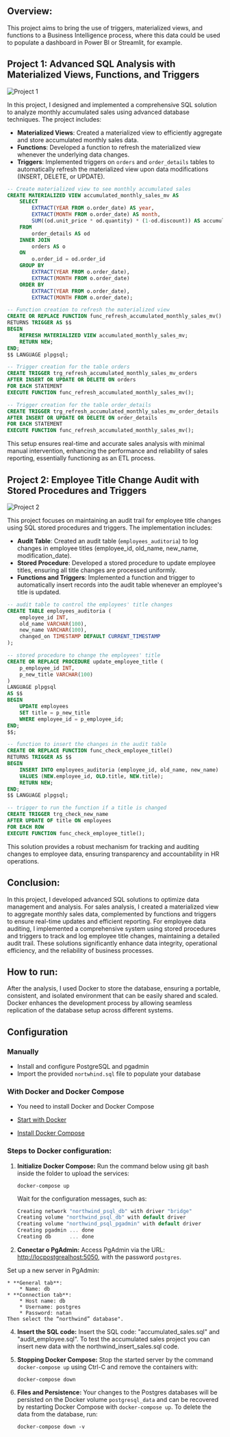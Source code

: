 ## **Overview:**

This project aims to bring the use of triggers, materialized views, and functions to a Business Intelligence process, where this data could be used to populate a dashboard in Power BI or Streamlit, for example.

## Project 1: Advanced SQL Analysis with Materialized Views, Functions, and Triggers

![Project 1](project_1.png)

In this project, I designed and implemented a comprehensive SQL solution to analyze monthly accumulated sales using advanced database techniques. The project includes:

- **Materialized Views**: Created a materialized view to efficiently aggregate and store accumulated monthly sales data.
- **Functions**: Developed a function to refresh the materialized view whenever the underlying data changes.
- **Triggers**: Implemented triggers on `orders` and `order_details` tables to automatically refresh the materialized view upon data modifications (INSERT, DELETE, or UPDATE).

```sql
-- Create materialized view to see monthly accumulated sales
CREATE MATERIALIZED VIEW accumulated_monthly_sales_mv AS 
    SELECT
        EXTRACT(YEAR FROM o.order_date) AS year,
        EXTRACT(MONTH FROM o.order_date) AS month,
        SUM((od.unit_price * od.quantity) * (1-od.discount)) AS accumulated_sales
    FROM 
        order_details AS od
    INNER JOIN 
        orders AS o
    ON
        o.order_id = od.order_id
    GROUP BY
        EXTRACT(YEAR FROM o.order_date),
        EXTRACT(MONTH FROM o.order_date)
    ORDER BY
        EXTRACT(YEAR FROM o.order_date),
        EXTRACT(MONTH FROM o.order_date);

-- Function creation to refresh the materialized view
CREATE OR REPLACE FUNCTION func_refresh_accumulated_monthly_sales_mv() 
RETURNS TRIGGER AS $$
BEGIN
    REFRESH MATERIALIZED VIEW accumulated_monthly_sales_mv; 
    RETURN NEW;
END;
$$ LANGUAGE plpgsql;

-- Trigger creation for the table orders
CREATE TRIGGER trg_refresh_accumulated_monthly_sales_mv_orders
AFTER INSERT OR UPDATE OR DELETE ON orders
FOR EACH STATEMENT
EXECUTE FUNCTION func_refresh_accumulated_monthly_sales_mv();

-- Trigger creation for the table order_details
CREATE TRIGGER trg_refresh_accumulated_monthly_sales_mv_order_details
AFTER INSERT OR UPDATE OR DELETE ON order_details
FOR EACH STATEMENT
EXECUTE FUNCTION func_refresh_accumulated_monthly_sales_mv();
```

This setup ensures real-time and accurate sales analysis with minimal manual intervention, enhancing the performance and reliability of sales reporting, essentially functioning as an ETL process.

## Project 2: Employee Title Change Audit with Stored Procedures and Triggers

![Project 2](project_2.png)

This project focuses on maintaining an audit trail for employee title changes using SQL stored procedures and triggers. The implementation includes:

- **Audit Table**: Created an audit table (`employees_auditoria`) to log changes in employee titles (employee_id, old_name, new_name, modification_date).
- **Stored Procedure**: Developed a stored procedure to update employee titles, ensuring all title changes are processed uniformly.
- **Functions and Triggers**: Implemented a function and trigger to automatically insert records into the audit table whenever an employee's title is updated.

```sql
-- audit table to control the employees' title changes
CREATE TABLE employees_auditoria (
	employee_id INT,
	old_name VARCHAR(100),
	new_name VARCHAR(100),
	changed_on TIMESTAMP DEFAULT CURRENT_TIMESTAMP
);

-- stored procedure to change the employees' title
CREATE OR REPLACE PROCEDURE update_employee_title (
	p_employee_id INT,
	p_new_title VARCHAR(100)
)
LANGUAGE plpgsql
AS $$
BEGIN
	UPDATE employees
	SET title = p_new_title
	WHERE employee_id = p_employee_id;
END;
$$;

-- function to insert the changes in the audit table 
CREATE OR REPLACE FUNCTION func_check_employee_title()
RETURNS TRIGGER AS $$
BEGIN
	INSERT INTO employees_auditoria (employee_id, old_name, new_name)
	VALUES (NEW.employee_id, OLD.title, NEW.title);
	RETURN NEW;
END;
$$ LANGUAGE plpgsql;

-- trigger to run the function if a title is changed
CREATE TRIGGER trg_check_new_name
AFTER UPDATE OF title ON employees
FOR EACH ROW
EXECUTE FUNCTION func_check_employee_title();
```

This solution provides a robust mechanism for tracking and auditing changes to employee data, ensuring transparency and accountability in HR operations.

## **Conclusion:**

In this project, I developed advanced SQL solutions to optimize data management and analysis. For sales analysis, I created a materialized view to aggregate monthly sales data, complemented by functions and triggers to ensure real-time updates and efficient reporting. For employee data auditing, I implemented a comprehensive system using stored procedures and triggers to track and log employee title changes, maintaining a detailed audit trail. These solutions significantly enhance data integrity, operational efficiency, and the reliability of business processes.

## **How to run:**

After the analysis, I used Docker to store the database, ensuring a portable, consistent, and isolated environment that can be easily shared and scaled. Docker enhances the development process by allowing seamless replication of the database setup across different systems.

## Configuration

### Manually

* Install and configure PostgreSQL and pgadmin
* Import the provided `nortwhind.sql` file to populate your database

### With Docker and Docker Compose

* You need to install Docker and Docker Compose

* [Start with Docker](https://www.docker.com/get-started)
* [Install Docker Compose](https://docs.docker.com/compose/install/) 

### Steps to Docker configuration:

1. **Initialize Docker Compose:** Run the command below using git bash inside the folder to upload the services:
    
    ```
    docker-compose up
    ```
    
    Wait for the configuration messages, such as:
    
    ```csharp
    Creating network "northwind_psql_db" with driver "bridge"
    Creating volume "northwind_psql_db" with default driver
    Creating volume "northwind_psql_pgadmin" with default driver
    Creating pgadmin ... done
    Creating db      ... done
    ```
       
2. **Conectar o PgAdmin:** Access PgAdmin via the URL: [http://locpostgrealhost:5050](http://localhost:5050), with the password `postgres`. 

Set up a new server in PgAdmin:

    * **General tab**:
        * Name: db
    * **Connection tab**:
        * Host name: db
        * Username: postgres
        * Password: natan 
    Then select the “northwind” database".

4. **Insert the SQL code:** Insert the SQL code: "accumulated_sales.sql" and "audit_employee.sql". To test the accumulated sales project you can insert new data with the northwind_insert_sales.sql code.

3. **Stopping Docker Compose:** Stop the started server by the command `docker-compose up` using Ctrl-C and remove the containers with:
    
    ```
    docker-compose down
    ```
    
4. **Files and Persistence:** Your changes to the Postgres databases will be persisted on the Docker volume `postgresql_data` and can be recovered by restarting Docker Compose with `docker-compose up`. To delete the data from the database, run:
    
    ```
    docker-compose down -v
    ```


